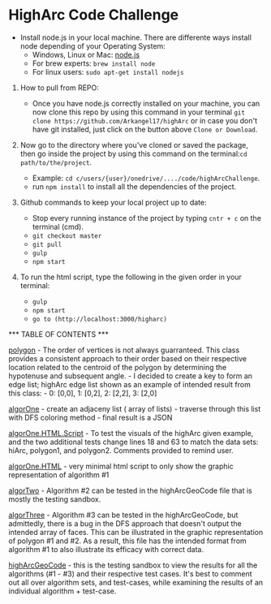 # HighArc Code Challenge

* Install node.js in your local machine. There are differente ways install node depending of your Operating System:
	* Windows, Linux or Mac: [node.js](https://nodejs.org/es/download/)
	* For brew experts: ``` brew install node ```
	* For linux users: ``` sudo apt-get install nodejs ```

1. How to pull from REPO:
    * Once you have node.js correctly installed on your machine, you can now clone this repo by using this command in your terminal  ``` git clone https://github.com/Arkangel17/highArc ``` 
    or in case you don't have git installed, just click on the button above
     ``` Clone or Download ```.

2. Now go to the directory where you've cloned or saved the package, then go inside the project by using this command on the terminal:``` cd path/to/the/project ```. 

    * Example: ``` cd c/users/{user}/onedrive/..../code/highArcChallenge ```.
    * run ``` npm install ``` to install all the dependencies of the project.

3. Github commands to keep your local project up to date: 
    * Stop every running instance of the project by typing ``` cntr + c ``` on the terminal (cmd).
    * ``` git checkout master ```
    * ``` git pull ```
    * ``` gulp ```
    * ``` npm start ```

4. To run the html script, type the following in the given order in your terminal:
    * ``` gulp ```
    * ``` npm start ```
    * ``` go to (http://localhost:3000/higharc) ```

*** TABLE OF CONTENTS ***

[polygon](src/polygon.ts)
    - The order of vertices is not always guarranteed. This class provides
    a consistent approach to their order based on their respective location related
    to the centroid of the polygon by determining the hypotenuse and subsequent angle.
    - I decided to create a key to form an edge list; highArc edge list shown as an example
    of intended result from this class: 
        - 0: [0,0], 1: [0,2], 2: [2,2], 3: [2,0]

[algorOne](src/algorOne.ts)
    - create an adjaceny list ( array of lists)
    - traverse through this list with DFS coloring method
    - final result is a JSON

[algorOne.HTML.Script](src/script.ts)
    - To test the visuals of the highArc given example, and the two additional tests
    change lines 18 and 63 to match the data sets: hiArc, polygon1, and polygon2. Comments 
    provided to remind user.

[algorOne.HTML](dist/views/index.html)
    - very minimal html script to only show the graphic representation of algorithm #1

[algorTwo](src/algorTwo.ts)
    - Algorithm #2 can be tested in the highArcGeoCode file that is mostly the testing sandbox.

[algorThree](src/algorThree.ts)
    - Algorithm #3 can be tested in the highArcGeoCode, but admittedly, there is a bug in the DFS approach that doesn't output the intended array of faces.  This can be illustrated in the graphic representation of polygon #1 and #2.  As a result, this file has the intended format from algorithm #1 to also illustrate its efficacy with correct data.

[highArcGeoCode](src/highArcGeoCode.ts)
    - this is the testing sandbox to view the results for all the algorithms (#1 - #3) and their
    respective test cases.  It's best to comment out all over algorithm sets, and test-cases, while
    examining the results of an individual algorithm + test-case. 
